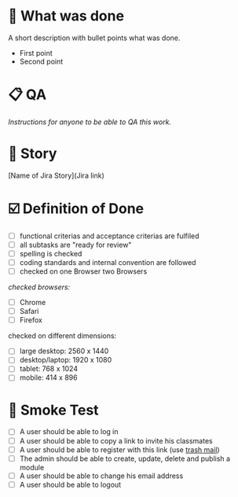 # 📲 What was done

A short description with bullet points what was done.
- First point
- Second point

# 📋 QA

_Instructions for anyone to be able to QA this work._

# 📖 Story

[Name of Jira Story](Jira link)

# ☑️ Definition of Done
- [ ] functional criterias and acceptance criterias are fulfiled
- [ ] all subtasks are "ready for review"
- [ ] spelling is checked
- [ ] coding standards and internal convention are followed
- [ ] checked on one Browser two Browsers

_checked browsers:_
- [ ] Chrome
- [ ] Safari
- [ ] Firefox

checked on different dimensions:
- [ ] large desktop:  2560 x 1440
- [ ] desktop/laptop: 1920 x 1080
- [ ] tablet:         768 x 1024
- [ ] mobile:         414 x 896

# 💨 Smoke Test

- [ ] A user should be able to log in
- [ ] A user should be able to copy a link to invite his classmates
- [ ] A user should be able to register with this link (use [trash mail](https://www.trash-mail.com/))
- [ ] The admin should be able to create, update, delete and publish a module
- [ ] A user should be able to change his email address
- [ ] A user should be able to logout
